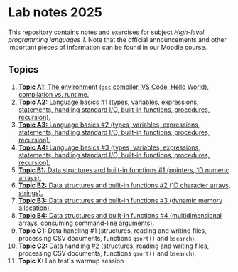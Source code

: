 # Lab notes 2025

This repository contains notes and exercises for subject *High-level programming languages 1*. Note that the official announcements and other important pieces of information can be found in our Moodle course.

## Topics

1. [**Topic A1:** The environment (`gcc` compiler, VS Code, Hello World), compilation vs. runtime.](./week-01/README.md)
1. [**Topic A2:** Language basics #1 (types, variables, expressions, statements, handling standard I/O, built-in functions, procedures, recursion).](./week-02/README.md)
1. [**Topic A3:** Language basics #2 (types, variables, expressions, statements, handling standard I/O, built-in functions, procedures, recursion).](./week-03/README.md)
1. [**Topic A4:** Language basics #3 (types, variables, expressions, statements, handling standard I/O, built-in functions, procedures, recursion).](./week-04/README.md)
1. [**Topic B1:** Data structures and built-in functions #1 (pointers, 1D numeric arrays).](./week-05/README.md)
1. [**Topic B2:** Data structures and built-in functions #2 (1D character arrays, strings).](./week-06/README.md)
1. [**Topic B3:** Data structures and built-in functions #3 (dynamic memory allocation).](./week-07/README.md)
1. [**Topic B4:** Data structures and built-in functions #4 (multidimensional arrays, consuming command-line arguments).](./week-08/README.md)
1. **Topic C1:** Data handling #1 (structures, reading and writing files, processing CSV documents, functions `qsort()` and `bsearch`).
1. **Topic C2:** Data handling #2 (structures, reading and writing files, processing CSV documents, functions `qsort()` and `bsearch`).
1. **Topic X:** Lab test's warmup session

